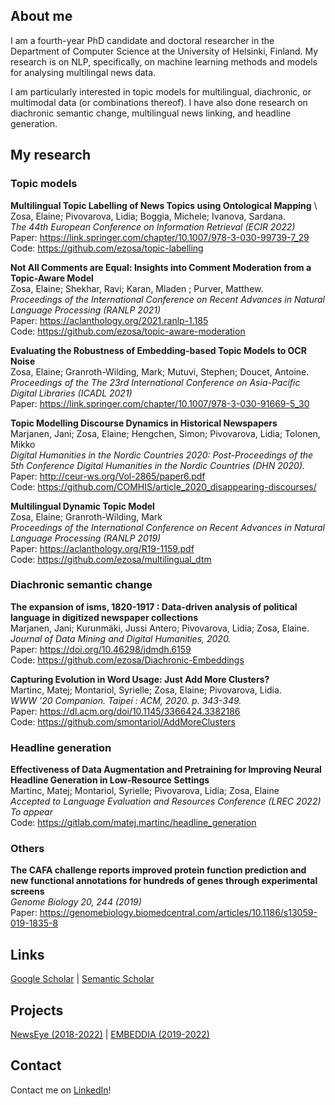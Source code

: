 ## About me

I am a fourth-year PhD candidate and doctoral researcher in the Department of Computer Science at the University of Helsinki, Finland. My research is on NLP, specifically, on machine learning methods and models for analysing multilingal news data. 

I am particularly interested in topic models for multilingual, diachronic, or multimodal data (or combinations thereof). I have also done research on diachronic semantic change, multilingual news linking, and headline generation.

## My research

### Topic models

**Multilingual Topic Labelling of News Topics using Ontological Mapping** \ 
Zosa, Elaine; Pivovarova, Lidia; Boggia, Michele; Ivanova, Sardana.\
*The 44th European Conference on Information Retrieval (ECIR 2022)*\
Paper: <https://link.springer.com/chapter/10.1007/978-3-030-99739-7_29>\
Code: <https://github.com/ezosa/topic-labelling>


**Not All Comments are Equal: Insights into Comment Moderation from a Topic-Aware Model** \
Zosa, Elaine; Shekhar, Ravi; Karan, Mladen ; Purver, Matthew.\
*Proceedings of the International Conference on Recent Advances in Natural Language Processing (RANLP 2021)*\
Paper: <https://aclanthology.org/2021.ranlp-1.185>\
Code: <https://github.com/ezosa/topic-aware-moderation>

**Evaluating the Robustness of Embedding-based Topic Models to OCR Noise** \
Zosa, Elaine; Granroth-Wilding, Mark; Mutuvi, Stephen; Doucet, Antoine.\
*Proceedings of the The 23rd International Conference on Asia-Pacific Digital Libraries (ICADL 2021)*\
Paper: <https://link.springer.com/chapter/10.1007/978-3-030-91669-5_30>


**Topic Modelling Discourse Dynamics in Historical Newspapers** \
Marjanen, Jani; Zosa, Elaine; Hengchen, Simon; Pivovarova, Lidia; Tolonen, Mikko\
*Digital Humanities in the Nordic Countries 2020: Post-Proceedings of the 5th Conference Digital Humanities in the Nordic Countries (DHN 2020).* \
Paper: <http://ceur-ws.org/Vol-2865/paper6.pdf>\
Code: <https://github.com/COMHIS/article_2020_disappearing-discourses/>


**Multilingual Dynamic Topic Model** \
Zosa, Elaine; Granroth-Wilding, Mark\
*Proceedings of the International Conference on Recent Advances in Natural Language Processing (RANLP 2019)*\
Paper: <https://aclanthology.org/R19-1159.pdf>\
Code: <https://github.com/ezosa/multilingual_dtm>

### Diachronic semantic change

**The expansion of isms, 1820-1917 : Data-driven analysis of political language in digitized newspaper collections** \
Marjanen, Jani; Kurunmäki, Jussi Antero; Pivovarova, Lidia; Zosa, Elaine.\
*Journal of Data Mining and Digital Humanities, 2020.*\
Paper: <https://doi.org/10.46298/jdmdh.6159>\
Code: <https://github.com/ezosa/Diachronic-Embeddings>

**Capturing Evolution in Word Usage: Just Add More Clusters?**\
Martinc, Matej; Montariol, Syrielle; Zosa, Elaine; Pivovarova, Lidia.\
*WWW ’20 Companion. Taipei : ACM, 2020. p. 343-349.*\
Paper: <https://dl.acm.org/doi/10.1145/3366424.3382186>\
Code: <https://github.com/smontariol/AddMoreClusters>


### Headline generation

**Effectiveness of Data Augmentation and Pretraining for Improving Neural Headline Generation in Low-Resource Settings** \
Martinc, Matej; Montariol, Syrielle; Pivovarova, Lidia; Zosa, Elaine\
*Accepted to Language Evaluation and Resources Conference (LREC 2022)*\
_To appear_ \
Code: <https://gitlab.com/matej.martinc/headline_generation>

### Others
**The CAFA challenge reports improved protein function prediction and new functional annotations for hundreds of genes through experimental screens** \
*Genome Biology 20, 244 (2019)* \
Paper: <https://genomebiology.biomedcentral.com/articles/10.1186/s13059-019-1835-8>

## Links

[Google Scholar](https://scholar.google.com/citations?user=WmG3doYAAAAJ&hl=en&authuser=1) | [Semantic Scholar](https://www.semanticscholar.org/author/83939452)

## Projects

[NewsEye (2018-2022)](https://www.newseye.eu/) | [EMBEDDIA (2019-2022)](http://www.embeddia.eu)

## Contact

Contact me on [LinkedIn](https://www.linkedin.com/in/elaine-zosa-30a3b48/)!
